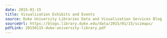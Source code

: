 ```yaml
---
date: 2015-01-15
title: Visualization Exhibits and Events
source: Duke University Libraries Data and Visualization Services Blog
sourceUrl: https://blogs.library.duke.edu/data/2015/01/15/scimaps/
pdfLink: 20150115-duke-university-library.pdf
---
```

